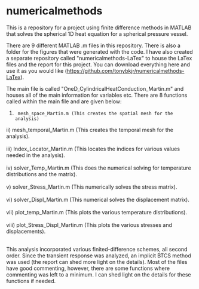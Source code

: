 # numericalmethods
This is a repository for a project using finite difference methods in MATLAB that solves the spherical 1D heat equation for a spherical pressure vessel. 

There are 9 different MATLAB .m files in this repository. There is also a folder for the figures that were generated with the code. I have also created
a separate repository called "numericalmethods-LaTex" to house the LaTex files and the report for this project. You can download everything here and use it as you would like (https://github.com/tonybkjr/numericalmethods-LaTex). 

The main file is called "OneD_CylindricalHeatConduction_Martin.m" and houses all of the main information for variables etc. There are 8 functions called within the 
main file and are given below:

1.		mesh_space_Martin.m	(This creates the spatial mesh for the analysis)
ii)		mesh_temporal_Martin.m 			(This creates the temporal mesh for the analysis). <br> </br>
iii)	Index_Locator_Martin.m			(This locates the indices for various values needed in the analysis). <br> </br>
iv)		solver_Temp_Martin.m			(This does the numerical solving for temperature distributions and the matrix). <br> </br>
v) 		solver_Stress_Martin.m 			(This numerically solves the stress matrix). <br> </br>
vi)		solver_Displ_Martin.m 			(This numerical solves the displacement matrix). <br> </br>
vii)	plot_temp_Martin.m 				(This plots the various temperature distributions). <br> </br>
viii)	plot_Stress_Displ_Martin.m 		(This plots the various stresses and displacements). <br> </br>

This analysis incorporated various finited-difference schemes, all second order. Since the transient response was analyzed, an implicit BTCS method was used (the report can shed more light on the details). 
Most of the files have good commenting, however, there are some functions where commenting was left to a minimum. I can shed light on the details for these functions if needed. 
